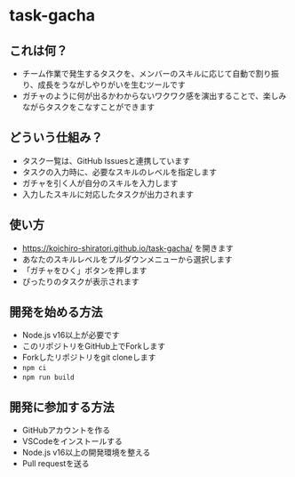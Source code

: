 # task-gacha

## これは何？

- チーム作業で発生するタスクを、メンバーのスキルに応じて自動で割り振り、成長をうながしやりがいを生むツールです
- ガチャのように何が出るかわからないワクワク感を演出することで、楽しみながらタスクをこなすことができます

## どういう仕組み？

- タスク一覧は、GitHub Issuesと連携しています
- タスクの入力時に、必要なスキルのレベルを指定します
- ガチャを引く人が自分のスキルを入力します
- 入力したスキルに対応したタスクが出力されます

## 使い方

- https://koichiro-shiratori.github.io/task-gacha/ を開きます
- あなたのスキルレベルをプルダウンメニューから選択します
- 「ガチャをひく」ボタンを押します
- ぴったりのタスクが表示されます

## 開発を始める方法

- Node.js v16以上が必要です
- このリポジトリをGitHub上でForkします
- Forkしたリポジトリをgit cloneします
- `npm ci`
- `npm run build`

## 開発に参加する方法

- GitHubアカウントを作る
- VSCodeをインストールする
- Node.js v16以上の開発環境を整える
- Pull requestを送る
